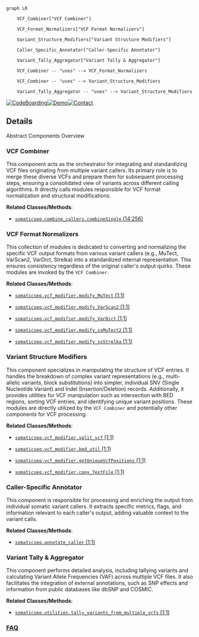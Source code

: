 ```mermaid

graph LR

    VCF_Combiner["VCF Combiner"]

    VCF_Format_Normalizers["VCF Format Normalizers"]

    Variant_Structure_Modifiers["Variant Structure Modifiers"]

    Caller_Specific_Annotator["Caller-Specific Annotator"]

    Variant_Tally_Aggregator["Variant Tally & Aggregator"]

    VCF_Combiner -- "uses" --> VCF_Format_Normalizers

    VCF_Combiner -- "uses" --> Variant_Structure_Modifiers

    Variant_Tally_Aggregator -- "uses" --> Variant_Structure_Modifiers

```



[![CodeBoarding](https://img.shields.io/badge/Generated%20by-CodeBoarding-9cf?style=flat-square)](https://github.com/CodeBoarding/GeneratedOnBoardings)[![Demo](https://img.shields.io/badge/Try%20our-Demo-blue?style=flat-square)](https://www.codeboarding.org/demo)[![Contact](https://img.shields.io/badge/Contact%20us%20-%20contact@codeboarding.org-lightgrey?style=flat-square)](mailto:contact@codeboarding.org)



## Details



Abstract Components Overview



### VCF Combiner

This component acts as the orchestrator for integrating and standardizing VCF files originating from multiple variant callers. Its primary role is to merge these diverse VCFs and prepare them for subsequent processing steps, ensuring a consolidated view of variants across different calling algorithms. It directly calls modules responsible for VCF format normalization and structural modifications.





**Related Classes/Methods**:



- <a href="https://github.com/bioinform/somaticseq/somaticseq/combine_callers.py#L14-L256" target="_blank" rel="noopener noreferrer">`somaticseq.combine_callers.combineSingle` (14:256)</a>





### VCF Format Normalizers

This collection of modules is dedicated to converting and normalizing the specific VCF output formats from various variant callers (e.g., MuTect, VarScan2, VarDict, Strelka) into a standardized internal representation. This ensures consistency regardless of the original caller's output quirks. These modules are invoked by the `VCF Combiner`.





**Related Classes/Methods**:



- <a href="https://github.com/bioinform/somaticseq/somaticseq/vcf_modifier/modify_MuTect.py#L1-L1" target="_blank" rel="noopener noreferrer">`somaticseq.vcf_modifier.modify_MuTect` (1:1)</a>

- <a href="https://github.com/bioinform/somaticseq/somaticseq/vcf_modifier/modify_VarScan2.py#L1-L1" target="_blank" rel="noopener noreferrer">`somaticseq.vcf_modifier.modify_VarScan2` (1:1)</a>

- <a href="https://github.com/bioinform/somaticseq/somaticseq/vcf_modifier/modify_VarDict.py#L1-L1" target="_blank" rel="noopener noreferrer">`somaticseq.vcf_modifier.modify_VarDict` (1:1)</a>

- <a href="https://github.com/bioinform/somaticseq/somaticseq/vcf_modifier/modify_ssMuTect2.py#L1-L1" target="_blank" rel="noopener noreferrer">`somaticseq.vcf_modifier.modify_ssMuTect2` (1:1)</a>

- <a href="https://github.com/bioinform/somaticseq/somaticseq/vcf_modifier/modify_ssStrelka.py#L1-L1" target="_blank" rel="noopener noreferrer">`somaticseq.vcf_modifier.modify_ssStrelka` (1:1)</a>





### Variant Structure Modifiers

This component specializes in manipulating the structure of VCF entries. It handles the breakdown of complex variant representations (e.g., multi-allelic variants, block substitutions) into simpler, individual SNV (Single Nucleotide Variant) and Indel (Insertion/Deletion) records. Additionally, it provides utilities for VCF manipulation such as intersection with BED regions, sorting VCF entries, and identifying unique variant positions. These modules are directly utilized by the `VCF Combiner` and potentially other components for VCF processing.





**Related Classes/Methods**:



- <a href="https://github.com/bioinform/somaticseq/somaticseq/vcf_modifier/split_vcf.py#L1-L1" target="_blank" rel="noopener noreferrer">`somaticseq.vcf_modifier.split_vcf` (1:1)</a>

- <a href="https://github.com/bioinform/somaticseq/somaticseq/vcf_modifier/bed_util.py#L1-L1" target="_blank" rel="noopener noreferrer">`somaticseq.vcf_modifier.bed_util` (1:1)</a>

- <a href="https://github.com/bioinform/somaticseq/somaticseq/vcf_modifier/getUniqueVcfPositions.py#L1-L1" target="_blank" rel="noopener noreferrer">`somaticseq.vcf_modifier.getUniqueVcfPositions` (1:1)</a>

- <a href="https://github.com/bioinform/somaticseq/somaticseq/vcf_modifier/copy_TextFile.py#L1-L1" target="_blank" rel="noopener noreferrer">`somaticseq.vcf_modifier.copy_TextFile` (1:1)</a>





### Caller-Specific Annotator

This component is responsible for processing and enriching the output from individual somatic variant callers. It extracts specific metrics, flags, and information relevant to each caller's output, adding valuable context to the variant calls.





**Related Classes/Methods**:



- <a href="https://github.com/bioinform/somaticseq/somaticseq/annotate_caller.py#L1-L1" target="_blank" rel="noopener noreferrer">`somaticseq.annotate_caller` (1:1)</a>





### Variant Tally & Aggregator

This component performs detailed analysis, including tallying variants and calculating Variant Allele Frequencies (VAF) across multiple VCF files. It also facilitates the integration of external annotations, such as SNP effects and information from public databases like dbSNP and COSMIC.





**Related Classes/Methods**:



- <a href="https://github.com/bioinform/somaticseq/somaticseq/utilities/tally_variants_from_multiple_vcfs.py#L1-L1" target="_blank" rel="noopener noreferrer">`somaticseq.utilities.tally_variants_from_multiple_vcfs` (1:1)</a>









### [FAQ](https://github.com/CodeBoarding/GeneratedOnBoardings/tree/main?tab=readme-ov-file#faq)